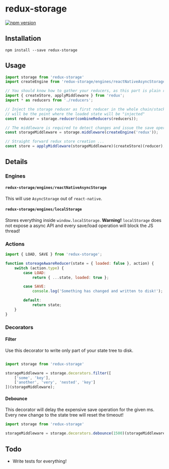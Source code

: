 redux-storage
=============

[![npm version](https://img.shields.io/npm/v/redux-storage.svg?style=flat-square)](https://www.npmjs.com/package/redux-storage)

## Installation

    npm install --save redux-storage

## Usage

```js
import storage from 'redux-storage'
import createEngine from 'redux-storage/engines/reactNativeAsyncStorage';

// You should know how to gather your reducers, as this part is plain redux :)
import { createStore, applyMiddleware } from 'redux';
import * as reducers from './reducers';

// Inject the storage reducer as first reducer in the whole chain/stack, as this
// will be the point where the loaded state will be "injected"
const reducer = storage.reducer(combineReducers(reducers));

// The middleware is required to detect changes and issue the save operations
const storageMiddleware = storage.middleware(createEngine('redux'));

// Straight forward redux store creation ...
const store = applyMiddleware(storageMiddleware)(createStore)(reducer);
```

## Details

### Engines

#### `redux-storage/engines/reactNativeAsyncStorage`

This will use `AsyncStorage` out of `react-native`.

#### `redux-storage/engines/localStorage`

Stores everything inside `window.localStorage`. **Warning!** `localStorage` does
not expose a async API and every save/load operation will block the JS thread!

### Actions

```js
import { LOAD, SAVE } from 'redux-storage';

function storeageAwareReducer(state = { loaded: false }, action) {
    switch (action.type) {
        case LOAD:
            return { ...state, loaded: true };

        case SAVE:
            console.log('Something has changed and written to disk!');

        default:
            return state;
    }
}
```

### Decorators

#### Filter

Use this decorator to write only part of your state tree to disk.

```js

import storage from 'redux-storage'

storageMiddleware = storage.decorators.filter([
    ['some', 'key'],
    ['another', 'very', 'nested', 'key']
])(storageMiddleware);
```

#### Debounce

This decorator will delay the expensive save operation for the given ms. Every
new change to the state tree will reset the timeout!

```js
import storage from 'redux-storage'

storageMiddleware = storage.decorators.debounce(1500)(storageMiddleware);
```

## Todo

- Write tests for everything!
